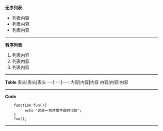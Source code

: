 **无序列表**
* 列表内容
* 列表内容
* 列表内容
****
**有序列表**
1. 列表内容
2. 列表内容
3. 列表内容
****
**Table**
表头|表头|表头
---|:--:|---:
内容|内容|内容
内容|内容|内容
****
**Code**
```
    function fun(){
         echo "这是一句非常牛逼的代码";
    }
    fun();
```
****
